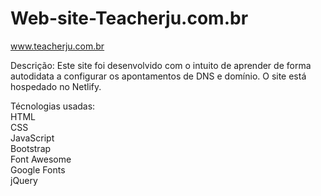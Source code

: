 # Web-site-Teacherju.com.br

<a> www.teacherju.com.br <a/>



Descrição: Este site foi desenvolvido com o intuito de aprender de forma autodidata a configurar os apontamentos de DNS e domínio. O site está hospedado no Netlify.

Técnologias usadas: <br/>
    HTML <br/>
    CSS <br/>
    JavaScript <br/>
    Bootstrap <br/>
    Font Awesome <br/>
    Google Fonts <br/>
    jQuery <br/>
